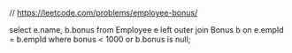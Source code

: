 

//   https://leetcode.com/problems/employee-bonus/

select e.name, b.bonus from 
Employee e left outer join Bonus b on
e.empId = b.empId where
bonus < 1000 or b.bonus is null; 